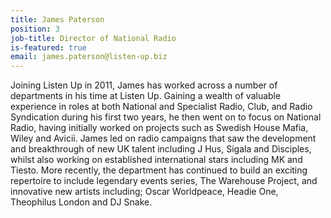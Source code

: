 ```yaml
---
title: James Paterson
position: 3
job-title: Director of National Radio
is-featured: true
email: james.paterson@listen-up.biz
---
```


Joining Listen Up in 2011, James has worked across a number of departments in his time at Listen Up. Gaining a wealth of valuable experience in roles at both National and Specialist Radio, Club, and Radio Syndication during his first two years, he then went on to focus on National Radio, having initially worked on projects such as Swedish House Mafia, Wiley and Avicii. James led on radio campaigns that saw the development and breakthrough of new UK talent including J Hus, Sigala and Disciples, whilst also working on established international stars including MK and Tiesto. More recently, the department has continued to build an exciting repertoire to include legendary events series, The Warehouse Project, and innovative new artists including; Oscar Worldpeace, Headie One, Theophilus London and DJ Snake.